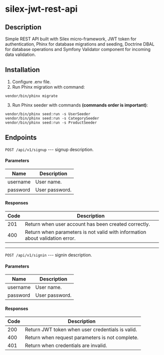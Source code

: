 # silex-jwt-rest-api

## Description
Simple REST API built with Silex micro-framework, JWT token for authentication, Phinx for database migrations and seeding, Doctrine DBAL for database operations and Symfony Validator component for incoming data validation.

## Installation
1. Configure .env file.
2. Run Phinx migration with command:
```
vendor/bin/phinx migrate
```
3. Run Phinx seeder with commands **(commands order is important)**:
```
vendor/bin/phinx seed:run -s UserSeeder
vendor/bin/phinx seed:run -s CategorySeeder
vendor/bin/phinx seed:run -s ProductSeeder
```

## Endpoints
``POST /api/v1/signup`` --- signup description.
#### Parameters
Name|Description
-|-
username|User name.
password|User password.
#### Responses
Code|Description
-|-
201|Return when user account has been created correctly.
400|Return when parameters is not valid with information about validation error.
---
``POST /api/v1/signin`` --- signin description.
#### Parameters
Name|Description
-|-
username|User name.
password|User password.
#### Responses
Code|Description
-|-
200|Return JWT token when user credentials is valid.
400|Return when request parameters is not complete.
401|Return when credentials are invalid.
